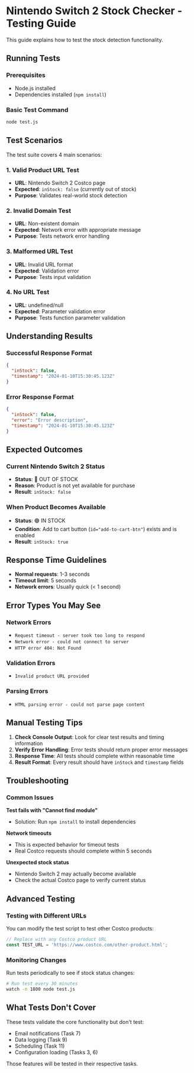# Nintendo Switch 2 Stock Checker - Testing Guide

This guide explains how to test the stock detection functionality.

## Running Tests

### Prerequisites
- Node.js installed
- Dependencies installed (`npm install`)

### Basic Test Command
```bash
node test.js
```

## Test Scenarios

The test suite covers 4 main scenarios:

### 1. **Valid Product URL Test**
- **URL**: Nintendo Switch 2 Costco page
- **Expected**: `inStock: false` (currently out of stock)
- **Purpose**: Validates real-world stock detection

### 2. **Invalid Domain Test**
- **URL**: Non-existent domain
- **Expected**: Network error with appropriate message
- **Purpose**: Tests network error handling

### 3. **Malformed URL Test**
- **URL**: Invalid URL format
- **Expected**: Validation error
- **Purpose**: Tests input validation

### 4. **No URL Test**
- **URL**: undefined/null
- **Expected**: Parameter validation error
- **Purpose**: Tests function parameter validation

## Understanding Results

### Successful Response Format
```json
{
  "inStock": false,
  "timestamp": "2024-01-10T15:30:45.123Z"
}
```

### Error Response Format
```json
{
  "inStock": false,
  "error": "Error description",
  "timestamp": "2024-01-10T15:30:45.123Z"
}
```

## Expected Outcomes

### Current Nintendo Switch 2 Status
- **Status**: 🔴 OUT OF STOCK
- **Reason**: Product is not yet available for purchase
- **Result**: `inStock: false`

### When Product Becomes Available
- **Status**: 🟢 IN STOCK
- **Condition**: Add to cart button (`id="add-to-cart-btn"`) exists and is enabled
- **Result**: `inStock: true`

## Response Time Guidelines

- **Normal requests**: 1-3 seconds
- **Timeout limit**: 5 seconds
- **Network errors**: Usually quick (< 1 second)

## Error Types You May See

### Network Errors
- `Request timeout - server took too long to respond`
- `Network error - could not connect to server`
- `HTTP error 404: Not Found`

### Validation Errors
- `Invalid product URL provided`

### Parsing Errors
- `HTML parsing error - could not parse page content`

## Manual Testing Tips

1. **Check Console Output**: Look for clear test results and timing information
2. **Verify Error Handling**: Error tests should return proper error messages
3. **Response Time**: All tests should complete within reasonable time
4. **Result Format**: Every result should have `inStock` and `timestamp` fields

## Troubleshooting

### Common Issues

**Test fails with "Cannot find module"**
- Solution: Run `npm install` to install dependencies

**Network timeouts**
- This is expected behavior for timeout tests
- Real Costco requests should complete within 5 seconds

**Unexpected stock status**
- Nintendo Switch 2 may actually become available
- Check the actual Costco page to verify current status

## Advanced Testing

### Testing with Different URLs
You can modify the test script to test other Costco products:

```javascript
// Replace with any Costco product URL
const TEST_URL = 'https://www.costco.com/other-product.html';
```

### Monitoring Changes
Run tests periodically to see if stock status changes:

```bash
# Run test every 30 minutes
watch -n 1800 node test.js
```

## What Tests Don't Cover

These tests validate the core functionality but don't test:
- Email notifications (Task 7)
- Data logging (Task 9)
- Scheduling (Task 11)
- Configuration loading (Tasks 3, 6)

Those features will be tested in their respective tasks. 